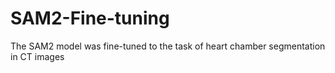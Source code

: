 # SAM2-Fine-tuning
The SAM2 model was fine-tuned to the task of heart chamber segmentation in CT images
